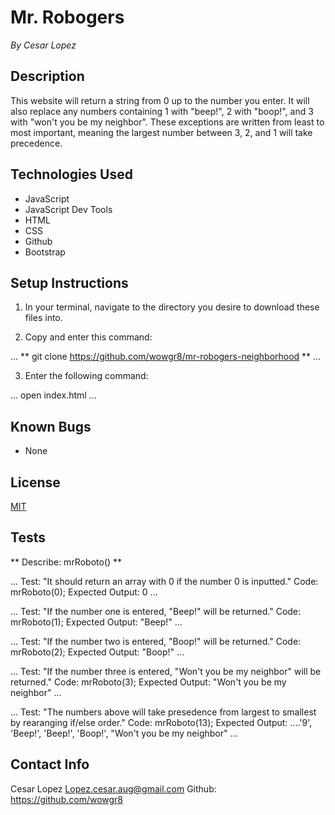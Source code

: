 # Mr. Robogers #
_By Cesar Lopez_

## Description ##

This website will return a string from 0 up to the number you enter. It will also replace any numbers containing 1 with "beep!", 2 with "boop!", and 3 with "won't you be my neighbor". These exceptions are written from least to most important, meaning the largest number between 3, 2, and 1 will take precedence.

## Technologies Used ##

* JavaScript
* JavaScript Dev Tools
* HTML
* CSS
* Github
* Bootstrap

## Setup Instructions ##

1. In your terminal, navigate to the directory you desire to download these files into.

2. Copy and enter this command:

  ...
  ** git clone https://github.com/wowgr8/mr-robogers-neighborhood **
  ...

3. Enter the following command:

  ...
  open index.html
  ...

## Known Bugs ##

* None

## License ##

[MIT](https://opensource.org/license/MIT)

## Tests ##

** Describe: mrRoboto() **

...
Test: "It should return an array with 0 if the number 0 is inputted."
Code:
mrRoboto(0);
Expected Output: 0
...

...
Test: "If the number one is entered, "Beep!" will be returned."
Code:
mrRoboto(1);
Expected Output: "Beep!"
...

...
Test: "If the number two is entered, "Boop!" will be returned."
Code:
mrRoboto(2);
Expected Output: "Boop!"
...

...
Test: "If the number three is entered, "Won't you be my neighbor" will be returned."
Code:
mrRoboto(3);
Expected Output: "Won't you be my neighbor"
...

...
Test: "The numbers above will take presedence from largest to smallest by rearanging if/else order."
Code:
mrRoboto(13);
Expected Output: ....'9', 'Beep!', 'Beep!', 'Boop!', "Won't you be my neighbor"
...

## Contact Info ##

Cesar Lopez <Lopez.cesar.aug@gmail.com>
Github: https://github.com/wowgr8